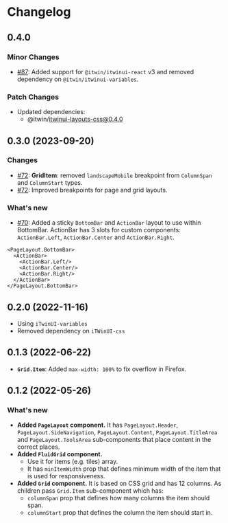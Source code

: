 # Changelog

## 0.4.0

### Minor Changes

- [#87](https://github.com/iTwin/iTwinUI-layouts/pull/87): Added support for `@itwin/itwinui-react` v3 and removed dependency on `@itwin/itwinui-variables`.

### Patch Changes

- Updated dependencies:
  - @itwin/itwinui-layouts-css@0.4.0

## 0.3.0 (2023-09-20)

### Changes

- [#72](https://github.com/iTwin/iTwinUI-layouts/pull/72): **GridItem**: removed `landscapeMobile` breakpoint from `ColumnSpan` and `ColumnStart` types.
- [#72](https://github.com/iTwin/iTwinUI-layouts/pull/72): Improved breakpoints for page and grid layouts.

### What's new

- [#70](https://github.com/iTwin/iTwinUI-layouts/pull/70): Added a sticky `BottomBar` and `ActionBar` layout to use within BottomBar. ActionBar has 3 slots for custom components: `ActionBar.Left`, `ActionBar.Center` and `ActionBar.Right`.

```
<PageLayout.BottomBar>
  <ActionBar>
    <ActionBar.Left/>
    <ActionBar.Center/>
    <ActionBar.Right/>
  </ActionBar>
</PageLayout.BottomBar>
```

## 0.2.0 (2022-11-16)

- Using `iTwinUI-variables`
- Removed dependency on `iTWinUI-css`

## 0.1.3 (2022-06-22)

- **`Grid.Item`**: Added `max-width: 100%` to fix overflow in Firefox.

## 0.1.2 (2022-05-26)

### What's new

- **Added `PageLayout` component.** It has `PageLayout.Header`, `PageLayout.SideNavigation`, `PageLayout.Content`, `PageLayout.TitleArea` and `PageLayout.ToolsArea` sub-components that place content in the correct places.
- **Added `FluidGrid` component.**
  - Use it for items (e.g. tiles) array.
  - It has `minItemWidth` prop that defines minimum width of the item that is used for responsiveness.
- **Added `Grid` component.** It is based on CSS grid and has 12 columns. As children pass `Grid.Item` sub-component which has:
  - `columnSpan` prop that defines how many columns the item should span.
  - `columnStart` prop that defines the column the item should start in.
